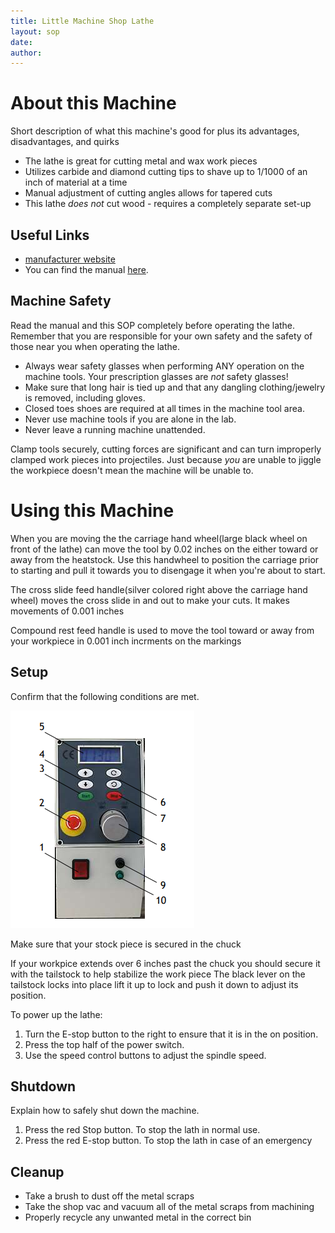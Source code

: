 ```yaml
---
title: Little Machine Shop Lathe
layout: sop
date:
author:
---
```


# About this Machine
Short description of what this machine's good for plus its advantages, disadvantages, and quirks
- The lathe is great for cutting metal and wax work pieces
- Utilizes carbide and diamond cutting tips to shave up to 1/1000 of an inch of material at a time
- Manual adjustment of cutting angles allows for tapered cuts 
- This lathe *does not* cut wood - requires a completely separate set-up


## Useful Links
- [manufacturer website](https://littlemachineshop.com/products/product_view.php?ProductID=3540)
- You can find the manual [here](3540_Bench_Lathe_Users_Guide.pdf).

## Machine Safety
Read the manual and this SOP completely before operating the lathe.
Remember that you are responsible for your own safety and the safety of those near you when operating the lathe.

- Always wear safety glasses when performing ANY operation on the machine tools. Your prescription glasses are *not* safety glasses!
- Make sure that long hair is tied up and that any dangling clothing/jewelry is removed, including gloves. 
- Closed toes shoes are required at all times in the machine tool area. 
- Never use machine tools if you are alone in the lab.
- Never leave a running machine unattended.

Clamp tools securely, cutting forces are significant and can turn improperly clamped work pieces into projectiles.
Just because *you* are unable to jiggle the workpiece doesn't mean the machine will be unable to.

# Using this Machine
When you are moving the the carriage hand wheel(large black wheel on front of the lathe) can move the tool by 0.02 inches on the
either toward or away from the heatstock. Use this handwheel to position the carriage prior to starting and pull it towards you to
disengage it when you're about to start.

The cross slide feed handle(silver colored right above the carriage hand wheel) moves the cross slide in and out to make your cuts.
It makes movements of 0.001 inches 

Compound rest feed handle is used to move the tool toward or away from your workpiece in 0.001 inch incrments on the markings

## Setup
Confirm that the following conditions are met.


![lathe motor controls](img/lathe_motor_control.png)

Make sure that your stock piece is secured in the chuck 

If your workpice extends over 6 inches past the chuck you should secure it with the tailstock to help stabilize the work piece
The black lever on the tailstock locks into place lift it up to lock and push it down to adjust its position.

To power up the lathe:
  1. Turn the E-stop button to the right to ensure that it is in the on position.
  2. Press the top half of the power switch.
  3. Use the speed control buttons to adjust the spindle speed.

## Shutdown
Explain how to safely shut down the machine.
  1. Press the red Stop button. To stop the lath in normal use.
  2. Press the red E-stop button. To stop the lath in case of an emergency
  
## Cleanup
- Take a brush to dust off the metal scraps
- Take the shop vac and vacuum all of the metal scraps from machining
- Properly recycle any unwanted metal in the correct bin

